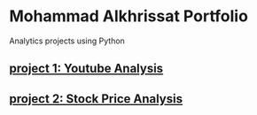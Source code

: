 # Mohammad Alkhrissat Portfolio
Analytics projects using Python 

## [project 1: Youtube Analysis](https://github.com/mohammadkhresat/Mohammad_Portfolio/blob/main/youtube_analysis.ipynb)

## [project 2: Stock Price Analysis](https://github.com/mohammadkhresat/mohammad-portfolio/blob/main/stock%20price%20MK.ipynb)



